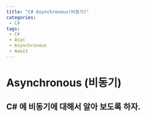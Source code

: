 ```yaml
---
title: "C# Asynchronous(비동기)"
categories:
 - C#
tags:
 - C#
 - Asyc
 - Asynchronous
 - Await 
---
```


# Asynchronous (비동기)

## C# 에 비동기에 대해서 알아 보도록 하자.

